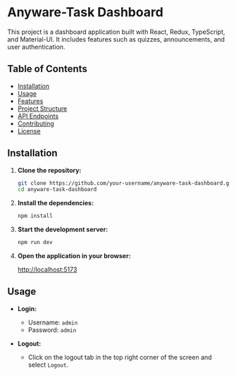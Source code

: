 # Anyware-Task Dashboard

This project is a dashboard application built with React, Redux, TypeScript, and Material-UI. It includes features such as quizzes, announcements, and user authentication.

## Table of Contents

- [Installation](#installation)
- [Usage](#usage)
- [Features](#features)
- [Project Structure](#project-structure)
- [API Endpoints](#api-endpoints)
- [Contributing](#contributing)
- [License](#license)

## Installation

1. **Clone the repository:**

   ```bash
   git clone https://github.com/your-username/anyware-task-dashboard.git
   cd anyware-task-dashboard
   ```

2. **Install the dependencies:**

   ```bash
   npm install
   ```

3. **Start the development server:**

   ```bash
   npm run dev
   ```

4. **Open the application in your browser:**

   [http://localhost:5173](http://localhost:5173)

## Usage

- **Login:**

  - Username: `admin`
  - Password: `admin`

- **Logout:**

  - Click on the logout tab in the top right corner of the screen and select `Logout`.
